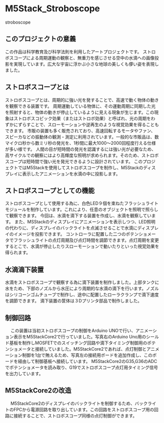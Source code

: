 # M5Stack_Stroboscope
stroboscope

## このプロジェクトの意義

この作品は科学教育及び科学法則を利用したアートプロジェクトです。
ストロボスコープによる周期運動の観察と、無重力を感じさせる空中の水滴への画像投影を実現しています。広大な宇宙に浮かぶ小さな地球の美しくも儚い姿を表現しました。

## ストロボスコープとは

ストロボスコープとは、周期的に強い光を発することで、高速で動く物体の動きを観察できる装置です。 周期運動している物体に、その運動周期に同期した光を照射すると、物体の動きが停止しているように見える現象が生じます。この現象はストロボスコピック効果（またはストロボ効果）と呼ばれ、光の周期をわずかにずらすことで、スローモーションや逆再生のような視覚効果を得ることもできます。 市販の装置も多く販売されており、高速回転するモータやファン、スピーカなどの振動体の観測・測定に利用されています。一般的な市販品は、数マイクロ秒から数ミリ秒の発光を、1秒間に最大1000〜2000回程度行える仕様が多い様です。 人間の目が短時間の発光を認識するには強い光が必要なため、高サイクルでの観察にはより高輝度な照明が求められます。そのため、ストロボスコープは短時間で強い光を発光できるように設計されています。 このプロジェクトではM5Stackを使用してストロボスコープを制作し、M5Stackのディスプレイに表示したアニメーションを水滴の中に投影します。

## ストロボスコープとしての機能

ストロボスコープとして使用する為に、白色LED９個を束ねたフラッシュライトモジュールを制作しています。これにより、任意のオブジェクトを照明で照らして観察できます。
今回は、水滴を滴下する装置を作成し、水滴を観察しています。
また、MSStackのディスプレイにアニメーションを表示しつつ、LED照明の代わりに、ディスプレイのバックライトを点滅させることで水滴にディスプレイのイメージを投影できます。
コントローラに配置した二つのポテンショメータでフラッシュライトの点灯周期及び点灯時間を調節できます。点灯周期を変更するとこで、水滴が停止したりスローモーションで動いたりといった視覚効果を得られます。

## 水滴滴下装置

水滴をストロボスコープで観察する為に滴下装置を制作しました。上部タンクに水をため、下部のノズルから水圧により周期的な水滴の滴下を行います。ノズルはシリコーンゴムチューブで制作し、途中に配置したローラクランプで滴下速度を調節できます。
滴下装置の筐体は３Dプリンタ部品で制作しました。

## 制御回路
　
この装置は当初ストロボスコープの制御をArduino UNOで行い、アニメーション表示をM5StackCore2で行っていました。写真右のArduino Uno用のシールド基板を制作しMOSFETでのスイッチング回路や滴下タイミング制御用のポテンショメータと接続していました。M5StackCore2であれば、点灯制御とアニメーション制御を1台で賄えるため、写真左の接続用ボードを追加作成し、このボードを経由して制御基板へ接続しています。
M5StackCore2のG35,G36のADCでポテンショメータを読み取り、G19でストロボスコープ点灯用タイミング信号を出力しています。

## M5StackCore2の改造
　
M5StackCore2のディスプレイのバックライトを制御するため、バックライトのFPCから電源回路を取り出しています。この回路をストロボスコープ用の回路に接続することで、ストロボスコープ同様の点灯制御ができます。